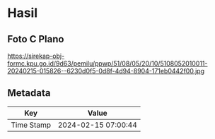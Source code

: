 # Hasil

## Foto C Plano

https://sirekap-obj-formc.kpu.go.id/9d63/pemilu/ppwp/51/08/05/20/10/5108052010011-20240215-015826--6230d0f5-0d8f-4d94-8904-171eb0442f00.jpg


## Metadata

| Key        | Value               |
| ---------- | ------------------- |
| Time Stamp | 2024-02-15 07:00:44 |



